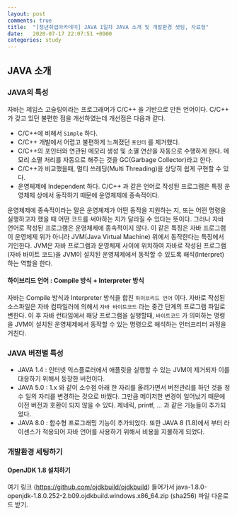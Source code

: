 ```yaml
---
layout: post
comments: true
title:  "[청년취업아카데미] JAVA 1일차 JAVA 소개 및 개발환경 셋팅, 자료형"
date:   2020-07-17 22:07:51 +0900
categories: study
---
```

## JAVA 소개

### JAVA의 특성

자바는 제임스 고슬링이라는 프로그래머가 C/C++ 을 기반으로 만든 언어이다. C/C++ 가 갖고 있던 불편한 점을 개선하였는데 개선점은 다음과 같다.

- C/C++에 비해서 `Simple` 하다.
- C/C++ 개발에서 어렵고 불편하게 느껴졌던 `포인터` 를 제거했다.
- C/C++의 포인터와 연관된 메모리 생성 및 소멸 연산을 자동으로 수행하게 한다. 메모리 소멸 처리를 자동으로 해주는 것을 GC(Garbage Collector)라고 한다.
- C/C++과 비교했을때, 멀티 쓰레딩(Multi Threading)을 상당히 쉽게 구현할 수 있다.
- 운영체제에 Independent 하다. C/C++ 과 같은 언어로 작성된 프로그램은 특정 운영체제 상에서 동작하기 때문에 운영체제에 종속적이다.
 
운영체제에 종속적이라는 말은 운영체제가 어떤 동작을 지원하는 지, 또는 어떤 명령을 실행하고자 했을 때 어떤 코드를 써야하는 지가 달라질 수 있다는 뜻이다. 그러나 자바 언어로 작성된 프로그램은 운영체제에 종속적이지 않다. 이 같은 특징은 자바 프로그램이 운영체제 위가 아니라 JVM(Java Virtual Machine) 위에서 동작한다는 특징에서 기인한다. JVM은 자바 프로그램과 운영체제 사이에 위치하여 자바로 작성된 프로그램(자바 바이트 코드)을 JVM이 설치된 운영체제에서 동작할 수 있도록 해석(Interpret) 하는 역할을 한다.

#### 하이브리드 언어 : Compile 방식 + Interpreter 방식

자바는 Compile 방식과 Interpreter 방식을 합친 `하이브리드 언어` 이다. 자바로 작성된 소스파일은 자바 컴파일러에 의해서 `자바 바이트코드` 라는 중간 단계의 프로그램 파일로 변한다. 이 후 자바 런타임에서 해당 프로그램을 실행할때, `바이트코드` 가 의미하는 명령을 JVM이 설치된 운영체제에서 동작할 수 있는 명령으로 해석하는 인터프리터 과정을 거친다.

### JAVA 버전별 특성

- JAVA 1.4 : 인터넷 익스플로러에서 애플릿을 실행할 수 있는 JVM이 제거되자 이를 대응하기 위해서 등장한 버전이다.
- JAVA 5.0 : 1.x 와 같이 소수점 아래 한 자리를 올려가면서 버전관리를 하던 것을 정수 일의 자리를 변경하는 것으로 바꿨다. 그만큼 메이저한 변경이 일어났기 때문에 이전 버전과 호환이 되지 않을 수 있다. 제네릭, printf, ... 과 같은 기능들이 추가되었다.
- JAVA 8.0 : 함수형 프로그래밍 기능이 추가되었다. 또한 JAVA 8 (1.8)에서 부터 라이센스가 적용되어 자바 언어를 사용하기 위해서 비용을 지불하게 되었다.

### 개발환경 세팅하기

#### OpenJDK 1.8 설치하기

여기 링크 (https://github.com/ojdkbuild/ojdkbuild) 들어가서 java-1.8.0-openjdk-1.8.0.252-2.b09.ojdkbuild.windows.x86_64.zip (sha256) 파일 다운로드 받기.
